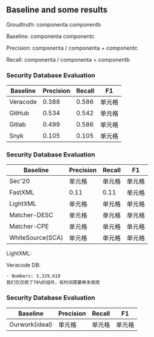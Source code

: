 
## Baseline and some results

Groudtruth: componenta componentb

Baseline: componenta componentc

Precision:  componenta / componenta + componentc

Recall: componenta / componenta + componentb

### Security Database Evaluation

| Baseline | Precision | Recall | F1 |
|  ----  | ----  | ----  | ---- |
| Veracode | 0.388 | 0.586 | 单元格 |
| GitHub | 0.534 | 0.542 | 单元格 |
| Gitlab |  0.499 | 0.586 | 单元格 |
| Snyk |  0.105 | 0.105 | 单元格 |

### Security Database Evaluation

| Baseline | Precision | Recall | F1 |
|  ----  | ----  | ----  | ---- |
| Sec'20 | 单元格 | 单元格 | 单元格 |
| FastXML | 0.11 | 0.11 | 单元格 |
| LightXML | 单元格 | 单元格 | 单元格 |
| Matcher-DESC | 单元格 | 单元格 | 单元格 |
| Matcher-CPE | 单元格 | 单元格 | 单元格 |
| WhiteSource(SCA) | 单元格 | 单元格 | 单元格 |


LightXML:

Veracode DB:
    
    - Numbers: 3,329,610
    我们仅仅爬了70%的组件，有时间需要再多爬爬
### Security Database Evaluation
| Baseline | Precision | Recall | F1 |
|  ----  | ----  | ----  | ---- |
| Ourwork(ideal) | 单元格 | 单元格 | 单元格 |



